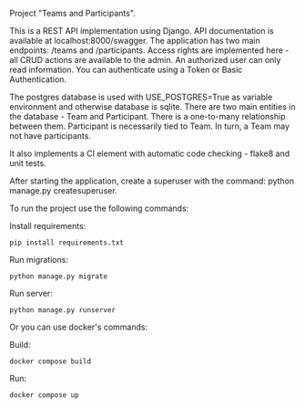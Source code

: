 Project "Teams and Participants".

This is a REST API implementation using Django. API documentation is available at localhost:8000/swagger.
The application has two main endpoints: /teams and /participants. Access rights are implemented here - all CRUD actions are available to the admin. An authorized user can only read information. You can authenticate using a Token or Basic Authentication.

The postgres database is used with USE_POSTGRES=True as variable environment and otherwise database is sqlite. There are two main entities in the database - Team and Participant. There is a one-to-many relationship between them.
Participant is necessarily tied to Team. In turn, a Team may not have participants.

It also implements a CI element with automatic code checking - flake8 and unit tests.

After starting the application, create a superuser with the command: python manage.py createsuperuser.

To run the project use the following commands:

Install requirements:
```shell
pip install requirements.txt
```
Run migrations:
```shell
python manage.py migrate
```
Run server:
```shell
python manage.py runserver
```

Or you can use docker's commands:

Build:
```shell
docker compose build
```
Run:
```shell
docker compose up
```